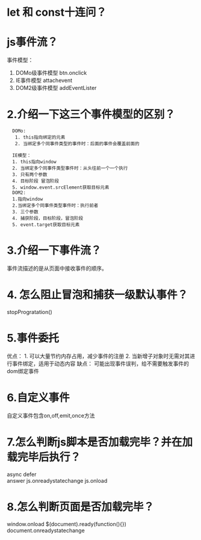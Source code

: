 # let 和 const十连问？

# js事件流？
  事件模型：
  1. DOMo级事件模型 btn.onclick
  2. IE事件模型 attachevent
  3. DOM2级事件模型 addEventLister
# 2.介绍一下这三个事件模型的区别？
      DOMo:
       1. this指向绑定的元素
       2. 当绑定多个同事件类型的事件时：后面的事件会覆盖前面的

      IE模型：
      1. this指向window
      2. 当绑定多个同事件类型事件时：从头往前一个一个执行
      3. 只有两个参数
      4. 目标阶段 冒泡阶段
      5. window.event.srcElement获取目标元素
      DOM2: 
      1.指向window
      2.当绑定多个同事件类型事件时：执行前者
      3. 三个参数
      4. 捕获阶段，目标阶段，冒泡阶段
      5. event.target获取目标元素
# 3.介绍一下事件流？
事件流描述的是从页面中接收事件的顺序。



# 4. 怎么阻止冒泡和捕获一级默认事件？
stopProgratation()

# 5.事件委托
  优点：  1. 可以大量节约内存占用，减少事件的注册
          2.  当新增子对象时无需对其进行事件绑定，适用于动态内容
  缺点： 可能出现事件误判，给不需要触发事件的dom绑定事件

# 6.自定义事件
  自定义事件包含on,off,emit,once方法

# 7.怎么判断js脚本是否加载完毕？并在加载完毕后执行？
async defer  
answer js.onreadystatechange    js.onload

# 8.怎么判断页面是否加载完毕？
  window.onload   $(document).ready(function(){})
  document.onreadystatechange